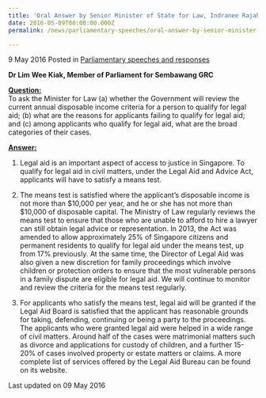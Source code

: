 ```yaml
---
title: 'Oral Answer by Senior Minister of State for Law, Indranee Rajah, to Parliamentary Question on Legal Aid'
date: 2016-05-09T00:00:00.000Z
permalink: /news/parliamentary-speeches/oral-answer-by-senior-minister-of-state-for-law--indranee-rajah-1/

---
```




9 May 2016 Posted in [Parliamentary speeches and responses](/news/parliamentary-speeches) 

**Dr Lim Wee Kiak, Member of Parliament for Sembawang GRC**

**<u>Question: </u>**  
To ask the Minister for Law (a) whether the Government will review the current annual disposable income criteria for a person to qualify for legal aid; (b) what are the reasons for applicants failing to qualify for legal aid; and (c) among applicants who qualify for legal aid, what are the broad categories of their cases. 


**<u>Answer: </u>**  
1. Legal aid is an important aspect of access to justice in Singapore.  To qualify for legal aid in civil matters, under the Legal Aid and Advice Act, applicants will have to satisfy a means test.  
 
2. The means test is satisfied where the applicant’s disposable income is not more than $10,000 per year, and he or she has not more than $10,000 of disposable capital. The Ministry of Law regularly reviews the means test to ensure that those who are unable to afford to hire a lawyer can still obtain legal advice or representation. In 2013, the Act was amended to allow approximately 25% of Singapore citizens and permanent residents to qualify for legal aid under the means test, up from 17% previously.  At the same time, the Director of Legal Aid was also given a new discretion for family proceedings which involve children or protection orders to ensure that the most vulnerable persons in a family dispute are eligible for legal aid. We will continue to monitor and review the criteria for the means test regularly.
 
3. For applicants who satisfy the means test, legal aid will be granted if the Legal Aid Board is satisfied that the applicant has reasonable grounds for taking, defending, continuing or being a party to the proceedings. The applicants who were granted legal aid were helped in a wide range of civil matters. Around half of the cases were matrimonial matters such as divorce and applications for custody of children, and a further 15-20% of cases involved property or estate matters or claims. A more complete list of services offered by the Legal Aid Bureau can be found on its website.


<p class="right-side-updated">Last updated on 09 May 2016 </p>
